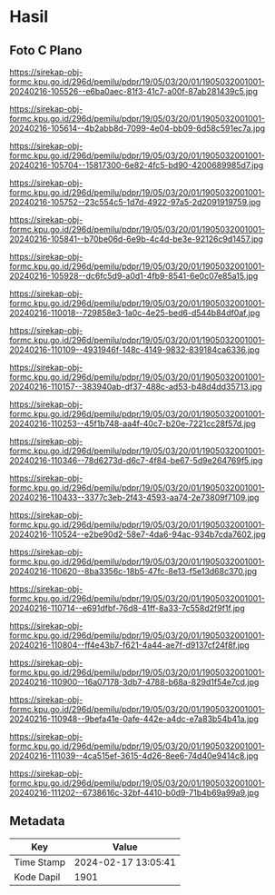 # Hasil

## Foto C Plano

https://sirekap-obj-formc.kpu.go.id/296d/pemilu/pdpr/19/05/03/20/01/1905032001001-20240216-105526--e6ba0aec-81f3-41c7-a00f-87ab281439c5.jpg

https://sirekap-obj-formc.kpu.go.id/296d/pemilu/pdpr/19/05/03/20/01/1905032001001-20240216-105614--4b2abb8d-7099-4e04-bb09-6d58c591ec7a.jpg

https://sirekap-obj-formc.kpu.go.id/296d/pemilu/pdpr/19/05/03/20/01/1905032001001-20240216-105704--15817300-6e82-4fc5-bd90-4200689985d7.jpg

https://sirekap-obj-formc.kpu.go.id/296d/pemilu/pdpr/19/05/03/20/01/1905032001001-20240216-105752--23c554c5-1d7d-4922-97a5-2d2091919759.jpg

https://sirekap-obj-formc.kpu.go.id/296d/pemilu/pdpr/19/05/03/20/01/1905032001001-20240216-105841--b70be06d-6e9b-4c4d-be3e-92126c9d1457.jpg

https://sirekap-obj-formc.kpu.go.id/296d/pemilu/pdpr/19/05/03/20/01/1905032001001-20240216-105928--dc6fc5d9-a0d1-4fb9-8541-6e0c07e85a15.jpg

https://sirekap-obj-formc.kpu.go.id/296d/pemilu/pdpr/19/05/03/20/01/1905032001001-20240216-110018--729858e3-1a0c-4e25-bed6-d544b84df0af.jpg

https://sirekap-obj-formc.kpu.go.id/296d/pemilu/pdpr/19/05/03/20/01/1905032001001-20240216-110109--4931946f-148c-4149-9832-839184ca6336.jpg

https://sirekap-obj-formc.kpu.go.id/296d/pemilu/pdpr/19/05/03/20/01/1905032001001-20240216-110157--383940ab-df37-488c-ad53-b48d4dd35713.jpg

https://sirekap-obj-formc.kpu.go.id/296d/pemilu/pdpr/19/05/03/20/01/1905032001001-20240216-110253--45f1b748-aa4f-40c7-b20e-7221cc28f57d.jpg

https://sirekap-obj-formc.kpu.go.id/296d/pemilu/pdpr/19/05/03/20/01/1905032001001-20240216-110346--78d6273d-d6c7-4f84-be67-5d9e264769f5.jpg

https://sirekap-obj-formc.kpu.go.id/296d/pemilu/pdpr/19/05/03/20/01/1905032001001-20240216-110433--3377c3eb-2f43-4593-aa74-2e73809f7109.jpg

https://sirekap-obj-formc.kpu.go.id/296d/pemilu/pdpr/19/05/03/20/01/1905032001001-20240216-110524--e2be90d2-58e7-4da6-94ac-934b7cda7602.jpg

https://sirekap-obj-formc.kpu.go.id/296d/pemilu/pdpr/19/05/03/20/01/1905032001001-20240216-110620--8ba3356c-18b5-47fc-8e13-f5e13d68c370.jpg

https://sirekap-obj-formc.kpu.go.id/296d/pemilu/pdpr/19/05/03/20/01/1905032001001-20240216-110714--e691dfbf-76d8-41ff-8a33-7c558d2f9f1f.jpg

https://sirekap-obj-formc.kpu.go.id/296d/pemilu/pdpr/19/05/03/20/01/1905032001001-20240216-110804--ff4e43b7-f621-4a44-ae7f-d9137cf24f8f.jpg

https://sirekap-obj-formc.kpu.go.id/296d/pemilu/pdpr/19/05/03/20/01/1905032001001-20240216-110900--16a07178-3db7-4788-b68a-829d1f54e7cd.jpg

https://sirekap-obj-formc.kpu.go.id/296d/pemilu/pdpr/19/05/03/20/01/1905032001001-20240216-110948--9befa41e-0afe-442e-a4dc-e7a83b54b41a.jpg

https://sirekap-obj-formc.kpu.go.id/296d/pemilu/pdpr/19/05/03/20/01/1905032001001-20240216-111039--4ca515ef-3615-4d26-8ee6-74d40e9414c8.jpg

https://sirekap-obj-formc.kpu.go.id/296d/pemilu/pdpr/19/05/03/20/01/1905032001001-20240216-111202--6738616c-32bf-4410-b0d9-71b4b69a99a9.jpg


## Metadata

| Key        | Value               |
| ---------- | ------------------- |
| Time Stamp | 2024-02-17 13:05:41 |
| Kode Dapil | 1901                |



